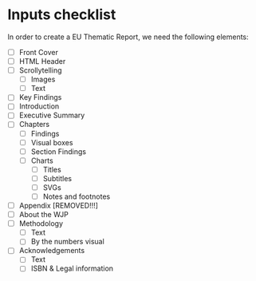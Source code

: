 # Inputs checklist
In order to create a EU Thematic Report, we need the following elements:
- [ ] Front Cover
- [ ] HTML Header
- [ ] Scrollytelling
    - [ ] Images
    - [ ] Text
- [ ] Key Findings
- [ ] Introduction
- [ ] Executive Summary
- [ ] Chapters
    - [ ] Findings
    - [ ] Visual boxes
    - [ ] Section Findings
    - [ ] Charts
        - [ ] Titles
        - [ ] Subtitles
        - [ ] SVGs
        - [ ] Notes and footnotes
- [ ] Appendix [REMOVED!!!]
- [ ] About the WJP
- [ ] Methodology
    - [ ] Text
    - [ ] By the numbers visual
- [ ] Acknowledgements
    - [ ] Text
    - [ ] ISBN & Legal information